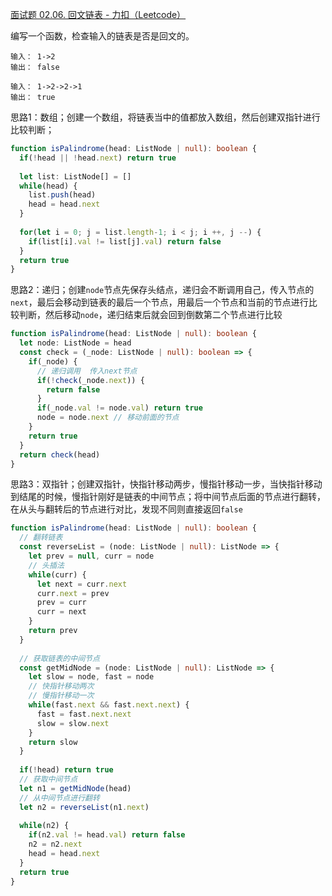 [面试题 02.06. 回文链表 - 力扣（Leetcode）](https://leetcode.cn/problems/palindrome-linked-list-lcci/description/?favorite=xb9lfcwi?favorite=xb9lfcwi?favorite=xb9lfcwi?favorite=xb9lfcwi?favorite=xb9lfcwi?favorite=xb9lfcwi?favorite=xb9lfcwi?favorite=xb9lfcwi)

编写一个函数，检查输入的链表是否是回文的。

```
输入： 1->2
输出： false 

输入： 1->2->2->1
输出： true 
```

思路1：数组；创建一个数组，将链表当中的值都放入数组，然后创建双指针进行比较判断；

```typescript
function isPalindrome(head: ListNode | null): boolean {
  if(!head || !head.next) return true
  
  let list: ListNode[] = []
  while(head) {
    list.push(head)
    head = head.next
  }
  
  for(let i = 0; j = list.length-1; i < j; i ++, j --) {
    if(list[i].val != list[j].val) return false
  }
  return true
}
```

思路2：递归；创建`node`节点先保存头结点，递归会不断调用自己，传入节点的`next`，最后会移动到链表的最后一个节点，用最后一个节点和当前的节点进行比较判断，然后移动`node`，递归结束后就会回到倒数第二个节点进行比较

```typescript
function isPalindrome(head: ListNode | null): boolean {
  let node: ListNode = head
  const check = (_node: ListNode | null): boolean => {
    if(_node) {
      // 递归调用  传入next节点
      if(!check(_node.next)) {
        return false
      }
      if(_node.val != node.val) return true
      node = node.next // 移动前面的节点
    }
    return true
  }
  return check(head)
}
```

思路3：双指针；创建双指针，快指针移动两步，慢指针移动一步，当快指针移动到结尾的时候，慢指针刚好是链表的中间节点；将中间节点后面的节点进行翻转，在从头与翻转后的节点进行对比，发现不同则直接返回`false`

```typescript
function isPalindrome(head: ListNode | null): boolean {
  // 翻转链表
  const reverseList = (node: ListNode | null): ListNode => {
    let prev = null, curr = node
    // 头插法
    while(curr) {
      let next = curr.next
      curr.next = prev
      prev = curr
      curr = next
    }
    return prev
  }
  
  // 获取链表的中间节点
  const getMidNode = (node: ListNode | null): ListNode => {
    let slow = node, fast = node
    // 快指针移动两次 
    // 慢指针移动一次
    while(fast.next && fast.next.next) {
      fast = fast.next.next
      slow = slow.next
    }
    return slow
  }
  
  if(!head) return true
  // 获取中间节点
  let n1 = getMidNode(head)
  // 从中间节点进行翻转
  let n2 = reverseList(n1.next)
  
  while(n2) {
    if(n2.val != head.val) return false
    n2 = n2.next
    head = head.next
  }
  return true
}
```

